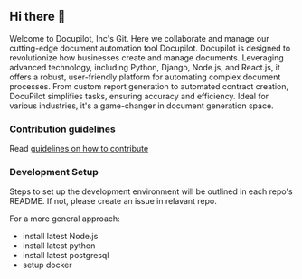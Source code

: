 ## Hi there 👋


Welcome to Docupilot, Inc's Git. Here we collaborate and manage our cutting-edge document automation tool Docupilot.
Docupilot is designed to revolutionize how businesses create and manage documents. Leveraging advanced technology,
including Python, Django, Node.js, and React.js, it offers a robust, user-friendly platform for automating complex
document processes. From custom report generation to automated contract creation, DocuPilot simplifies tasks,
ensuring accuracy and efficiency. Ideal for various industries, it's a game-changer in document generation space.


### Contribution guidelines

Read [guidelines on how to contribute](../CONTRIBUTING.md)


### Development Setup

Steps to set up the development environment will be outlined in each repo's README. If not, please create an issue in relavant repo.

For a more general approach:
- install latest Node.js
- install latest python
- install latest postgresql
- setup docker
